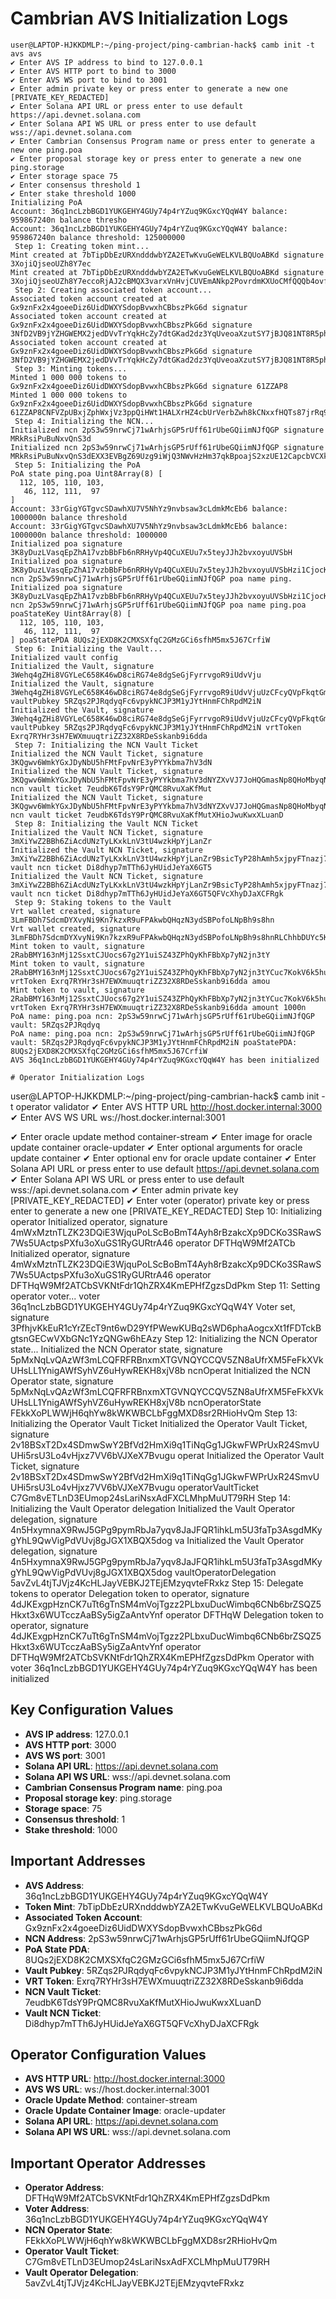 # Cambrian AVS Initialization Logs

```
user@LAPTOP-HJKKDMLP:~/ping-project/ping-cambrian-hack$ camb init -t avs avs
✔ Enter AVS IP address to bind to 127.0.0.1
✔ Enter AVS HTTP port to bind to 3000
✔ Enter AVS WS port to bind to 3001
✔ Enter admin private key or press enter to generate a new one
[PRIVATE_KEY_REDACTED]
✔ Enter Solana API URL or press enter to use default https://api.devnet.solana.com
✔ Enter Solana API WS URL or press enter to use default wss://api.devnet.solana.com
✔ Enter Cambrian Consensus Program name or press enter to generate a new one ping.poa
✔ Enter proposal storage key or press enter to generate a new one ping.storage
✔ Enter storage space 75
✔ Enter consensus threshold 1
✔ Enter stake threshold 1000
Initializing PoA
Account: 36q1ncLzbBGD1YUKGEHY4GUy74p4rYZuq9KGxcYQqW4Y balance: 959867240n balance thresho
Account: 36q1ncLzbBGD1YUKGEHY4GUy74p4rYZuq9KGxcYQqW4Y balance: 959867240n balance threshold: 125000000
 Step 1: Creating token mint...
Mint created at 7bTipDbEzURXndddwbYZA2ETwKvuGeWELKVLBQUoABKd signature 3XojiQjseoUZh8Y7ec
Mint created at 7bTipDbEzURXndddwbYZA2ETwKvuGeWELKVLBQUoABKd signature 3XojiQjseoUZh8Y7eccoRjAJ2cBMQX3varxVnHvjCUVEmANkp2PovrdmKXUoCMfQQQb4ovfJYnoJGbDSpfdSzwC2
 Step 2: Creating associated token account...
Associated token account created at Gx9znFx2x4goeeDiz6UidDWXYSdopBvwxhCBbszPkG6d signatur
Associated token account created at Gx9znFx2x4goeeDiz6UidDWXYSdopBvwxhCBbszPkG6d signature 3NfD2VB9jYZHGWEMX2jedDVvTrYqkHcZy7dtGKad2dz3YqUveoaXzutSY7jBJQ81NT8R5phSsBq9Zg5FnJq9vTf
Associated token account created at Gx9znFx2x4goeeDiz6UidDWXYSdopBvwxhCBbszPkG6d signature 3NfD2VB9jYZHGWEMX2jedDVvTrYqkHcZy7dtGKad2dz3YqUveoaXzutSY7jBJQ81NT8R5phSsBq9Zg5FnJq9vTfy
 Step 3: Minting tokens...
Minted 1 000 000 tokens to Gx9znFx2x4goeeDiz6UidDWXYSdopBvwxhCBbszPkG6d signature 61ZZAP8
Minted 1 000 000 tokens to Gx9znFx2x4goeeDiz6UidDWXYSdopBvwxhCBbszPkG6d signature 61ZZAP8CNFVZpUBxjZphWxjVz3ppQiHWt1HALXrHZ4cbUrVerbZwh8kCNxxfHQTs87jrRq9kk5noik8VuvJ2Q1eP
 Step 4: Initializing the NCN...
Initialized ncn 2pS3w59nrwCj71wArhjsGP5rUff61rUbeGQiimNJfQGP signature MRkRsiPuBuNxvQnS3d
Initialized ncn 2pS3w59nrwCj71wArhjsGP5rUff61rUbeGQiimNJfQGP signature MRkRsiPuBuNxvQnS3dEXX3EVBgZ69Uzg9iWjQ3NWvHzHm37qkBpoajS2xzUE12CapcbVCXk5iVVDXHDDf7mZ1EU
 Step 5: Initializing the PoA
PoA state ping.poa Uint8Array(8) [
  112, 105, 110, 103,
   46, 112, 111,  97
]
Account: 33rGigYGTgvcSDawhXU7V5NhYz9nvbsaw3cLdmkMcEb6 balance: 1000000n balance threshold
Account: 33rGigYGTgvcSDawhXU7V5NhYz9nvbsaw3cLdmkMcEb6 balance: 1000000n balance threshold: 1000000
Initialized poa signature 3K8yDuzLVasqEpZhA17vzbBbFb6nRRHyVp4QCuXEUu7x5teyJJh2bvxoyuUVSbH
Initialized poa signature 3K8yDuzLVasqEpZhA17vzbBbFb6nRRHyVp4QCuXEUu7x5teyJJh2bvxoyuUVSbHzi1CjocKo3cjg7kMb4tcWv5Yw ncn 2pS3w59nrwCj71wArhjsGP5rUff61rUbeGQiimNJfQGP poa name ping.
Initialized poa signature 3K8yDuzLVasqEpZhA17vzbBbFb6nRRHyVp4QCuXEUu7x5teyJJh2bvxoyuUVSbHzi1CjocKo3cjg7kMb4tcWv5Yw ncn 2pS3w59nrwCj71wArhjsGP5rUff61rUbeGQiimNJfQGP poa name ping.poa poaStateKey Uint8Array(8) [
  112, 105, 110, 103,
   46, 112, 111,  97
] poaStatePDA 8UQs2jEXD8K2CMXSXfqC2GMzGCi6sfhM5mx5J67CrfiW
 Step 6: Initializing the Vault...
Initialized vault config
Initialized the Vault, signature 3Wehq4gZHi8VGYLeC658K46wD8ciRG74e8dgSeGjFyrrvgoR9iUdvVju
Initialized the Vault, signature 3Wehq4gZHi8VGYLeC658K46wD8ciRG74e8dgSeGjFyrrvgoR9iUdvVjuUzCFcyQVpFkqtGmX7gEG64EA1KcbJ2SF vaultPubkey 5RZqs2PJRqdyqFc6vpykNCJP3M1yJYtHnmFChRpdM2iN
Initialized the Vault, signature 3Wehq4gZHi8VGYLeC658K46wD8ciRG74e8dgSeGjFyrrvgoR9iUdvVjuUzCFcyQVpFkqtGmX7gEG64EA1KcbJ2SF vaultPubkey 5RZqs2PJRqdyqFc6vpykNCJP3M1yJYtHnmFChRpdM2iN vrtToken Exrq7RYHr3sH7EWXmuuqtriZZ32X8RDeSskanb9i6dda
 Step 7: Initializing the NCN Vault Ticket
Initialized the NCN Vault Ticket, signature 3KQgwv6WmkYGxJDyNbU5hFMtFpvNrE3yPYYkbma7hV3dN
Initialized the NCN Vault Ticket, signature 3KQgwv6WmkYGxJDyNbU5hFMtFpvNrE3yPYYkbma7hV3dNYZXvVJ7JoHQGmasNp8QHoMbyqNN7oRtCXhSc1pvzz9M ncn vault ticket 7eudbK6TdsY9PrQMC8RvuXaKfMut
Initialized the NCN Vault Ticket, signature 3KQgwv6WmkYGxJDyNbU5hFMtFpvNrE3yPYYkbma7hV3dNYZXvVJ7JoHQGmasNp8QHoMbyqNN7oRtCXhSc1pvzz9M ncn vault ticket 7eudbK6TdsY9PrQMC8RvuXaKfMutXHioJwuKwxXLuanD
 Step 8: Initializing the Vault NCN Ticket
Initialized the Vault NCN Ticket, signature 3mXiYwZ2BBh6ZiAcdUNzTyLKxkLnV3tU4wzkHpYjLanZr
Initialized the Vault NCN Ticket, signature 3mXiYwZ2BBh6ZiAcdUNzTyLKxkLnV3tU4wzkHpYjLanZr9BsicTyP28hAmh5xjpyFTnazj7uhwR9UkbGLqVSEUMP vault ncn ticket Di8dhyp7mTTh6JyHUidJeYaX6GT5
Initialized the Vault NCN Ticket, signature 3mXiYwZ2BBh6ZiAcdUNzTyLKxkLnV3tU4wzkHpYjLanZr9BsicTyP28hAmh5xjpyFTnazj7uhwR9UkbGLqVSEUMP vault ncn ticket Di8dhyp7mTTh6JyHUidJeYaX6GT5QFVcXhyDJaXCFRgk
 Step 9: Staking tokens to the Vault
Vrt wallet created, signature 3LmFBDh7SdcmDYXvyNi9Kn7kzxR9uFPAkwbQHqzN3ydSBPofoLNpBh9s8hn
Vrt wallet created, signature 3LmFBDh7SdcmDYXvyNi9Kn7kzxR9uFPAkwbQHqzN3ydSBPofoLNpBh9s8hnRLChhbDUYc5KCjkinrmxpKoS9bHbb
Mint token to vault, signature 2RabBMY163nMj12SsxtCJUocs67g2Y1uiSZ43ZPhQyKhFBbXp7yN2jn3tY
Mint token to vault, signature 2RabBMY163nMj12SsxtCJUocs67g2Y1uiSZ43ZPhQyKhFBbXp7yN2jn3tYCuc7KokV6k5huJQQXUkjEXeVJtkwsR vrtToken Exrq7RYHr3sH7EWXmuuqtriZZ32X8RDeSskanb9i6dda amou
Mint token to vault, signature 2RabBMY163nMj12SsxtCJUocs67g2Y1uiSZ43ZPhQyKhFBbXp7yN2jn3tYCuc7KokV6k5huJQQXUkjEXeVJtkwsR vrtToken Exrq7RYHr3sH7EWXmuuqtriZZ32X8RDeSskanb9i6dda amount 1000n
PoA name: ping.poa ncn: 2pS3w59nrwCj71wArhjsGP5rUff61rUbeGQiimNJfQGP vault: 5RZqs2PJRqdyq
PoA name: ping.poa ncn: 2pS3w59nrwCj71wArhjsGP5rUff61rUbeGQiimNJfQGP vault: 5RZqs2PJRqdyqFc6vpykNCJP3M1yJYtHnmFChRpdM2iN poaStatePDA: 8UQs2jEXD8K2CMXSXfqC2GMzGCi6sfhM5mx5J67CrfiW
AVS 36q1ncLzbBGD1YUKGEHY4GUy74p4rYZuq9KGxcYQqW4Y has been initialized

# Operator Initialization Logs

```
user@LAPTOP-HJKKDMLP:~/ping-project/ping-cambrian-hack$ camb init -t operator validator
✔ Enter AVS HTTP URL http://host.docker.internal:3000
✔ Enter AVS WS URL ws://host.docker.internal:3001

✔ Enter oracle update method container-stream
✔ Enter image for oracle update container oracle-updater
✔ Enter optional arguments for oracle update container 
✔ Enter optional env for oracle update container 
✔ Enter Solana API URL or press enter to use default https://api.devnet.solana.com
✔ Enter Solana API WS URL or press enter to use default wss://api.devnet.solana.com
✔ Enter admin private key [PRIVATE_KEY_REDACTED]
✔ Enter voter (operator) private key or press enter to generate a new one
[PRIVATE_KEY_REDACTED]
 Step 10: Initializing operator
Initialized operator, signature 4mWxMztnTLZK23DQiE3WjquPoLScBoBmT4Ayh8rBzakcXp9DCKo3SRawS7Ws5UActpsPXfu3oXuGS1RyGURtrA46 operator DFTHqW9Mf2ATCb
Initialized operator, signature 4mWxMztnTLZK23DQiE3WjquPoLScBoBmT4Ayh8rBzakcXp9DCKo3SRawS7Ws5UActpsPXfu3oXuGS1RyGURtrA46 operator DFTHqW9Mf2ATCbSVKNtFdr1QhZRX4KmEPHfZgzsDdPkm
 Step 11: Setting operator voter...
voter 36q1ncLzbBGD1YUKGEHY4GUy74p4rYZuq9KGxcYQqW4Y
Voter set, signature  3PfhjvKkEuR1cYrZEcT9nt6wD29YfPWewKUBq2sWD6phaAogcxXt1fFDTckBgtsnGECwVXbGNc1YzQNGw6hEAzy
 Step 12: Initializing the NCN Operator state...
Initialized the NCN Operator state, signature 5pMxNqLvQAzWf3mLCQFRFRBnxmXTGVNQYCCQV5ZN8aUfrXM5FeFkXVkUHsLL1YnigAWfSyhVZ6uHywREKH8xjV8b ncnOperat
Initialized the NCN Operator state, signature 5pMxNqLvQAzWf3mLCQFRFRBnxmXTGVNQYCCQV5ZN8aUfrXM5FeFkXVkUHsLL1YnigAWfSyhVZ6uHywREKH8xjV8b ncnOperatorState FEkkXoPLWWjH6qhYw8kWKWBCLbFggMXD8sr2RHioHvQm
 Step 13: Initializing the Operator Vault Ticket
Initialized the Operator Vault Ticket, signature 2v18BSxT2Dx4SDmwSwY2BfVd2HmXi9q1TiNqGg1JGkwFWPrUxR24SmvUUHi5rsU3Lo4vHjxz7VV6bVJXeX7Bvugu operat
Initialized the Operator Vault Ticket, signature 2v18BSxT2Dx4SDmwSwY2BfVd2HmXi9q1TiNqGg1JGkwFWPrUxR24SmvUUHi5rsU3Lo4vHjxz7VV6bVJXeX7Bvugu operatorVaultTicket C7Gm8vETLnD3EUmop24sLariNsxAdFXCLMhpMuUT79RH
 Step 14: Initializing the Vault Operator delegation
Initialized the Vault Operator delegation, signature 4n5HxymnaX9RwJ5GPg9pymRbJa7yqv8JaJFQR1ihkLm5U3faTp3AsgdMKygYhL9QwVigPdVUvj8gJGX1XBQX5dog va
Initialized the Vault Operator delegation, signature 4n5HxymnaX9RwJ5GPg9pymRbJa7yqv8JaJFQR1ihkLm5U3faTp3AsgdMKygYhL9QwVigPdVUvj8gJGX1XBQX5dog vaultOperatorDelegation 5avZvL4tjTJVjz4KcHLJayVEBKJ2TEjEMzyqvteFRxkz
 Step 15: Delegate tokens to operator
Delegation token to operator, signature 4dJKExgpHznCK7uTt6gTnSM4mVojTgzz2PLbxuDucWimbq6CNb6brZSQZ5Hkxt3x6WUTcczAaBSy5igZaAntvYnf operator DFTHqW
Delegation token to operator, signature 4dJKExgpHznCK7uTt6gTnSM4mVojTgzz2PLbxuDucWimbq6CNb6brZSQZ5Hkxt3x6WUTcczAaBSy5igZaAntvYnf operator DFTHqW9Mf2ATCbSVKNtFdr1QhZRX4KmEPHfZgzsDdPkm
Operator with voter 36q1ncLzbBGD1YUKGEHY4GUy74p4rYZuq9KGxcYQqW4Y has been initialized

## Key Configuration Values

- **AVS IP address**: 127.0.0.1
- **AVS HTTP port**: 3000
- **AVS WS port**: 3001
- **Solana API URL**: https://api.devnet.solana.com
- **Solana API WS URL**: wss://api.devnet.solana.com
- **Cambrian Consensus Program name**: ping.poa
- **Proposal storage key**: ping.storage
- **Storage space**: 75
- **Consensus threshold**: 1
- **Stake threshold**: 1000

## Important Addresses

- **AVS Address**: 36q1ncLzbBGD1YUKGEHY4GUy74p4rYZuq9KGxcYQqW4Y
- **Token Mint**: 7bTipDbEzURXndddwbYZA2ETwKvuGeWELKVLBQUoABKd
- **Associated Token Account**: Gx9znFx2x4goeeDiz6UidDWXYSdopBvwxhCBbszPkG6d
- **NCN Address**: 2pS3w59nrwCj71wArhjsGP5rUff61rUbeGQiimNJfQGP
- **PoA State PDA**: 8UQs2jEXD8K2CMXSXfqC2GMzGCi6sfhM5mx5J67CrfiW
- **Vault Pubkey**: 5RZqs2PJRqdyqFc6vpykNCJP3M1yJYtHnmFChRpdM2iN
- **VRT Token**: Exrq7RYHr3sH7EWXmuuqtriZZ32X8RDeSskanb9i6dda
- **NCN Vault Ticket**: 7eudbK6TdsY9PrQMC8RvuXaKfMutXHioJwuKwxXLuanD
- **Vault NCN Ticket**: Di8dhyp7mTTh6JyHUidJeYaX6GT5QFVcXhyDJaXCFRgk 

## Operator Configuration Values

- **AVS HTTP URL**: http://host.docker.internal:3000
- **AVS WS URL**: ws://host.docker.internal:3001
- **Oracle Update Method**: container-stream
- **Oracle Update Container Image**: oracle-updater
- **Solana API URL**: https://api.devnet.solana.com
- **Solana API WS URL**: wss://api.devnet.solana.com

## Important Operator Addresses

- **Operator Address**: DFTHqW9Mf2ATCbSVKNtFdr1QhZRX4KmEPHfZgzsDdPkm
- **Voter Address**: 36q1ncLzbBGD1YUKGEHY4GUy74p4rYZuq9KGxcYQqW4Y
- **NCN Operator State**: FEkkXoPLWWjH6qhYw8kWKWBCLbFggMXD8sr2RHioHvQm
- **Operator Vault Ticket**: C7Gm8vETLnD3EUmop24sLariNsxAdFXCLMhpMuUT79RH
- **Vault Operator Delegation**: 5avZvL4tjTJVjz4KcHLJayVEBKJ2TEjEMzyqvteFRxkz 